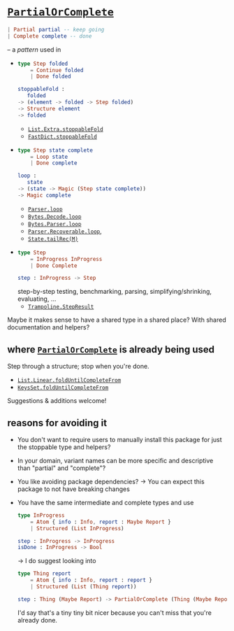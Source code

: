 # [`PartialOrComplete`](PartialOrComplete)

```elm
| Partial partial -- keep going
| Complete complete -- done
```

– a _pattern_ used in

  - ```elm
    type Step folded
        = Continue folded
        | Done folded
    
    stoppableFold :
       folded
    -> (element -> folded -> Step folded)
    -> Structure element
    -> folded
    ```
      - [`List.Extra.stoppableFold`](https://dark.elm.dmy.fr/packages/elm-community/list-extra/latest/List-Extra#stoppableFold)
      - [`FastDict.stoppableFold`](https://dark.elm.dmy.fr/packages/miniBill/elm-fast-dict/1.1.0/FastDict#stoppableFold)
  - ```elm
    type Step state complete
        = Loop state
        | Done complete
    
    loop :
       state
    -> (state -> Magic (Step state complete))
    -> Magic complete
    ```
      - [`Parser.loop`](https://dark.elm.dmy.fr/packages/elm/parser/latest/Parser#loop)
      - [`Bytes.Decode.loop`](https://dark.elm.dmy.fr/packages/elm/bytes/1.0.8/Bytes-Decode#loop)
      - [`Bytes.Parser.loop`](https://dark.elm.dmy.fr/packages/zwilias/elm-bytes-parser/1.0.0/Bytes-Parser#loop)
      - [`Parser.Recoverable.loop`](https://dark.elm.dmy.fr/packages/the-sett/parser-recoverable/1.0.0/Parser-Recoverable#loop),
      - [`State.tailRec(M)`](https://dark.elm.dmy.fr/packages/folkertdev/elm-state/latest/State#tailRec)
  - ```elm
    type Step
        = InProgress InProgress
        | Done Complete
    
    step : InProgress -> Step
    ```
    step-by-step testing, benchmarking, parsing, simplifying/shrinking, evaluating, ...
      - [`Trampoline.StepResult`](https://dark.elm.dmy.fr/packages/mgree/trampoline/latest/Trampoline#StepResult)

Maybe it makes sense to have a shared type in a shared place?
With shared documentation and helpers?

## where [`PartialOrComplete`](PartialOrComplete) is already being used

Step through a structure; stop when you're done.

  - [`List.Linear.foldUntilCompleteFrom`](https://dark.elm.dmy.fr/packages/lue-bird/elm-linear-direction/latest/List-Linear#foldUntilCompleteFrom)
  - [`KeysSet.foldUntilCompleteFrom`](https://dark.elm.dmy.fr/packages/lue-bird/elm-keysset/latest/KeysSet#foldUntilCompleteFrom)

Suggestions & additions welcome!

## reasons for avoiding it

  - You don't want to require users to manually install this package
    for just the stoppable type and helpers?
  
  - In your domain, variant names can be more specific and descriptive
    than "partial" and "complete"?

  - You like avoiding package dependencies?
    → You can expect this package to not have breaking changes

  - You have the same intermediate and complete types and use
    ```elm
    type InProgress
        = Atom { info : Info, report : Maybe Report }
        | Structured (List InProgress)
    
    step : InProgress -> InProgress
    isDone : InProgress -> Bool
    ```
    → I do suggest looking into
    ```elm
    type Thing report
        = Atom { info : Info, report : report }
        | Structured (List (Thing report))
    
    step : Thing (Maybe Report) -> PartialOrComplete (Thing (Maybe Report)) (Thing Report)
    ```
    I'd say that's a tiny tiny bit nicer because you can't miss that you're already done.
